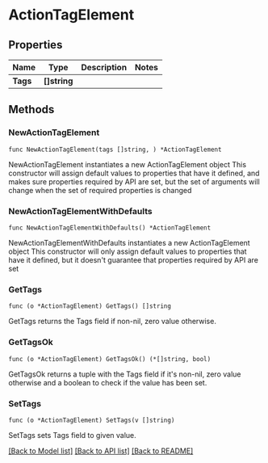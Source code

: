 # ActionTagElement

## Properties

Name | Type | Description | Notes
------------ | ------------- | ------------- | -------------
**Tags** | **[]string** |  | 

## Methods

### NewActionTagElement

`func NewActionTagElement(tags []string, ) *ActionTagElement`

NewActionTagElement instantiates a new ActionTagElement object
This constructor will assign default values to properties that have it defined,
and makes sure properties required by API are set, but the set of arguments
will change when the set of required properties is changed

### NewActionTagElementWithDefaults

`func NewActionTagElementWithDefaults() *ActionTagElement`

NewActionTagElementWithDefaults instantiates a new ActionTagElement object
This constructor will only assign default values to properties that have it defined,
but it doesn't guarantee that properties required by API are set

### GetTags

`func (o *ActionTagElement) GetTags() []string`

GetTags returns the Tags field if non-nil, zero value otherwise.

### GetTagsOk

`func (o *ActionTagElement) GetTagsOk() (*[]string, bool)`

GetTagsOk returns a tuple with the Tags field if it's non-nil, zero value otherwise
and a boolean to check if the value has been set.

### SetTags

`func (o *ActionTagElement) SetTags(v []string)`

SetTags sets Tags field to given value.



[[Back to Model list]](../README.md#documentation-for-models) [[Back to API list]](../README.md#documentation-for-api-endpoints) [[Back to README]](../README.md)



